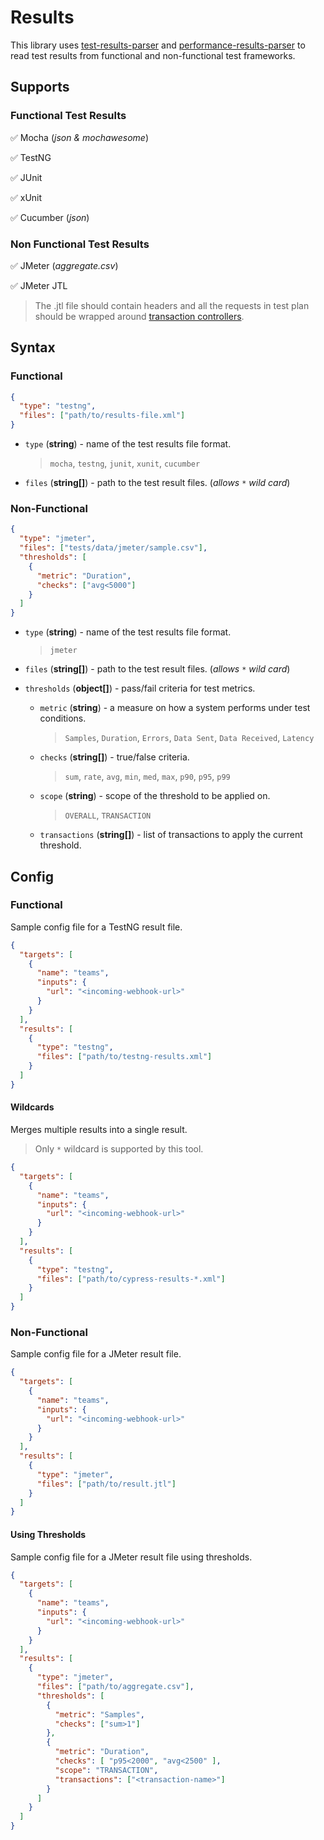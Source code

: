 # Results

This library uses [test-results-parser](https://github.com/test-results-reporter/parser) and [performance-results-parser](https://github.com/test-results-reporter/performance-results-parser)  to read test results from functional and non-functional test frameworks.

## Supports

### Functional Test Results

✅ Mocha (*json & mochawesome*)

✅ TestNG

✅ JUnit

✅ xUnit

✅ Cucumber (*json*)

### Non Functional Test Results

✅ JMeter  (*aggregate.csv*)

✅ JMeter JTL

> The .jtl file should contain headers and all the requests in test plan should be wrapped around [transaction controllers](https://jmeter.apache.org/usermanual/component_reference.html#Transaction_Controller).


## Syntax

### Functional

```json
{
  "type": "testng",
  "files": ["path/to/results-file.xml"]
}
```

- `type` (**string**) - name of the test results file format.
  > `mocha`, `testng`, `junit`, `xunit`, `cucumber`

- `files` (**string[]**) - path to the test result files. (*allows `*` wild card*)


### Non-Functional

```json
{
  "type": "jmeter",
  "files": ["tests/data/jmeter/sample.csv"],
  "thresholds": [
    {
      "metric": "Duration",
      "checks": ["avg<5000"]
    }
  ]
}
```

- `type` (**string**) - name of the test results file format.
  > `jmeter`

- `files` (**string[]**) - path to the test result files. (*allows `*` wild card*)

- `thresholds` (**object[]**) - pass/fail criteria for test metrics.
  - `metric` (**string**)  - a measure on how a system performs under test conditions.
    > `Samples`, `Duration`, `Errors`, `Data Sent`, `Data Received`, `Latency`
  - `checks` (**string[]**)  - true/false criteria.
    > `sum`, `rate`, `avg`, `min`, `med`, `max`, `p90`, `p95`, `p99`
  - `scope` (**string**) - scope of the threshold to be applied on.
    > `OVERALL`, `TRANSACTION`
  - `transactions` (**string[]**) - list of transactions to apply the current threshold.

## Config

### Functional

Sample config file for a TestNG result file.

```json {11-14}
{
  "targets": [
    {
      "name": "teams",
      "inputs": {
        "url": "<incoming-webhook-url>"
      }
    }
  ],
  "results": [
    {
      "type": "testng",
      "files": ["path/to/testng-results.xml"]
    }
  ]
}
```

#### Wildcards

Merges multiple results into a single result.

> Only `*` wildcard is supported by this tool.

```json {11-14}
{
  "targets": [
    {
      "name": "teams",
      "inputs": {
        "url": "<incoming-webhook-url>"
      }
    }
  ],
  "results": [
    {
      "type": "testng",
      "files": ["path/to/cypress-results-*.xml"]
    }
  ]
}
```

### Non-Functional

Sample config file for a JMeter result file.

```json {11-14}
{
  "targets": [
    {
      "name": "teams",
      "inputs": {
        "url": "<incoming-webhook-url>"
      }
    }
  ],
  "results": [
    {
      "type": "jmeter",
      "files": ["path/to/result.jtl"]
    }
  ]
}
```

#### Using Thresholds

Sample config file for a JMeter result file using thresholds.

```json {11-26}
{
  "targets": [
    {
      "name": "teams",
      "inputs": {
        "url": "<incoming-webhook-url>"
      }
    }
  ],
  "results": [
    {
      "type": "jmeter",
      "files": ["path/to/aggregate.csv"],
      "thresholds": [
        {
          "metric": "Samples",
          "checks": ["sum>1"]
        },
        {
          "metric": "Duration",
          "checks": [ "p95<2000", "avg<2500" ],
          "scope": "TRANSACTION",
          "transactions": ["<transaction-name>"]
        }
      ]
    }
  ]
}
```


